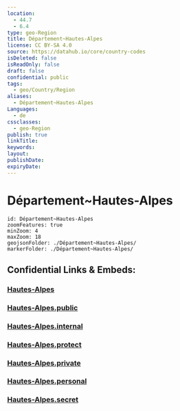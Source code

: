 ```yaml
---
location:
  - 44.7
  - 6.4
type: geo-Region
title: Département~Hautes-Alpes
license: CC BY-SA 4.0
source: https://datahub.io/core/country-codes
isDeleted: false
isReadOnly: false
draft: false
confidential: public
tags:
  - geo/Country/Region
aliases:
  - Département~Hautes-Alpes
Languages:
  - de
cssclasses:
  - geo-Region
publish: true
linkTitle:
keywords:
layout:
publishDate:
expiryDate:
---
```


# Département~Hautes-Alpes

```leaflet
id: Département~Hautes-Alpes
zoomFeatures: true 
minZoom: 4 
maxZoom: 18
geojsonFolder: ./Département~Hautes-Alpes/
markerFolder: ./Département~Hautes-Alpes/
```


## Confidential Links & Embeds: 

### [Hautes-Alpes](/_Standards/Earth/Continent/Europe/Europe~West/France/regions~France/Provence-Alpes-Côte_d'Azur/departments~Provence/Hautes-Alpes.md) 

### [Hautes-Alpes.public](/_public/Earth/Continent/Europe/Europe~West/France/regions~France/Provence-Alpes-Côte_d'Azur/departments~Provence/Hautes-Alpes.public.md) 

### [Hautes-Alpes.internal](/_internal/Earth/Continent/Europe/Europe~West/France/regions~France/Provence-Alpes-Côte_d'Azur/departments~Provence/Hautes-Alpes.internal.md) 

### [Hautes-Alpes.protect](/_protect/Earth/Continent/Europe/Europe~West/France/regions~France/Provence-Alpes-Côte_d'Azur/departments~Provence/Hautes-Alpes.protect.md) 

### [Hautes-Alpes.private](/_private/Earth/Continent/Europe/Europe~West/France/regions~France/Provence-Alpes-Côte_d'Azur/departments~Provence/Hautes-Alpes.private.md) 

### [Hautes-Alpes.personal](/_personal/Earth/Continent/Europe/Europe~West/France/regions~France/Provence-Alpes-Côte_d'Azur/departments~Provence/Hautes-Alpes.personal.md) 

### [Hautes-Alpes.secret](/_secret/Earth/Continent/Europe/Europe~West/France/regions~France/Provence-Alpes-Côte_d'Azur/departments~Provence/Hautes-Alpes.secret.md)

